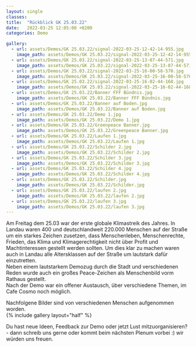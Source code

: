 ```yaml
---
layout: single
classes: 
title:  "Rückblick GK 25.03.22"
date:   2022-03-25 12:05:00 +0200
categories: Demo

gallery:
  - url: assets/Demos/GK 25.03.22/signal-2022-03-25-12-42-14-955.jpg
    image_path: assets/Demos/GK 25.03.22/signal-2022-03-25-12-42-14-955.jpg
  - url: assets/Demos/GK 25.03.22/signal-2022-03-25-13-07-44-571.jpg
    image_path: assets/Demos/GK 25.03.22/signal-2022-03-25-13-07-44-571.jpg
  - url: assets/Demos/GK 25.03.22/signal-2022-03-25-16-00-58-570.jpg
    image_path: assets/Demos/GK 25.03.22/signal-2022-03-25-16-00-58-570.jpg
  - url: assets/Demos/GK 25.03.22/signal-2022-03-25-16-02-44-168.jpg
    image_path: assets/Demos/GK 25.03.22/signal-2022-03-25-16-02-44-168.jpg
  - url: assets/Demos/GK 25.03.22/Banner FFF Bündnis.jpg
    image_path: assets/Demos/GK 25.03.22/Banner FFF Bündnis.jpg
  - url: assets/Demos/GK 25.03.22/Banner auf Boden.jpg
    image_path: assets/Demos/GK 25.03.22/Banner auf Boden.jpg
  - url: assets/Demos/GK 25.03.22/Demo 1.jpg
    image_path: assets/Demos/GK 25.03.22/Demo 1.jpg 
  - url: assets/Demos/GK 25.03.22/Greenpeace Banner.jpg
    image_path: assets/Demos/GK 25.03.22/Greenpeace Banner.jpg
  - url: assets/Demos/GK 25.03.22/Laufen 1.jpg
    image_path: assets/Demos/GK 25.03.22/Laufen 1.jpg
  - url: assets/Demos/GK 25.03.22/Schilder 2.jpg
    image_path: assets/Demos/GK 25.03.22/Schilder 2.jpg
  - url: assets/Demos/GK 25.03.22/Schilder 3.jpg
    image_path: assets/Demos/GK 25.03.22/Schilder 3.jpg
  - url: assets/Demos/GK 25.03.22/Schilder 4.jpg
    image_path: assets/Demos/GK 25.03.22/Schilder 4.jpg
  - url: assets/Demos/GK 25.03.22/Schilder.jpg
    image_path: assets/Demos/GK 25.03.22/Schilder.jpg
  - url: assets/Demos/GK 25.03.22/laufen 2.jpg
    image_path: assets/Demos/GK 25.03.22/laufen 2.jpg
  - url: assets/Demos/GK 25.03.22/laufen 3.jpg
    image_path: assets/Demos/GK 25.03.22/laufen 3.jpg
--- 
```


Am Freitag dem 25.03 war der erste globale Klimastreik des Jahres. In Landau waren 400 und deutschlandweit 220.000 Menschen auf der Straße um ein starkes Zeichen zusetzen, dass Menschenleben, Menschenrechte, Frieden, das Klima und Klimagerechtigkeit nicht über Profit und Machtinteressen gestellt werden sollten. Um dies klar zu machen waren auch in Landau alle Altersklassen auf der Straße um lautstark dafür einzutretten. <br>
Neben einem lautstarkem Demozug durch die Stadt und verschiedenen Reden wurde auch ein großes Peace-Zeichen als Menschenbild vorm Rathaus gestellt. <br>
Nach der Demo war ein offener Austausch, über verschiedene Themen, im Cafe Cosmo noch möglich. 

Nachfolgene Bilder sind von verschiedenen Menschen aufgenommen worden. <br>
{% include gallery layout="half" %}

Du hast neue Ideen, Feedback zur Demo oder jetzt Lust mitzuorganisieren? - dann schreib uns gerne oder kommt beim nächsten Plenum vorbei :) wir würden uns freuen.
